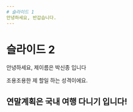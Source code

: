 ```yaml
---
# 슬라이드 1
안녕하세요, 반갑습니다.
---
```

# 슬라이드 2
안녕하세요, 제이름은 박신종 입니다

조용조용한 제 할일 하는 성격이에요. 

연말계획은 국내 여행 다니기 입니다!
---
